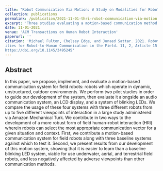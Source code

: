 ```yaml
---
title: "Robot Communication Via Motion: A Study on Modalities for Robot-to-Human Communication in the Field"
collection: publications
permalink: /publication/2021-11-01-thri-robot-communication-via-motion
excerpt: 'Three studies evaluating a motion-based communication method for AUVs in simulation, in a full-loop context, and compared to other communication systems in a variety of phsyical orientations.'
date: 11-01-2021
venue: 'ACM Transactions on Human Robot Interaction'
paperurl: ''
citation: 'Michael Fulton, Chelsey Edge, and Junaed Sattar. 2021. Robot Communication Via Motion: A Study on Modal-
ities for Robot-to-Human Communication in the Field. 11, 2, Article 15 (November 2021), 42 pages.
https://doi.org/10.1145/3495245'
---
```

## Abstract
In this paper, we propose, implement, and evaluate a motion-based communication system for field robots: robots which operate in dynamic, unstructured, outdoor environments. We perform two pilot studies in order to guide our development of the system, then evaluate it alongside an audio communication system, an LCD display, and a system of blinking LEDs. We compare the usage of these four systems with three different robots from up to five different viewpoints of interaction in a large study administered via Amazon Mechanical Turk. We contribute in two ways to the development of a more robust form of field human-robot interaction (HRI) wherein robots can select the most appropriate communication vector for a given situation and context. First, we contribute a motion-based communication system for field robots along with three baseline systems against which to test it. Second, we present results from our development of this motion system, showing that it is easier to learn than a baseline blinking LED system, viable for use underwater, aerial, and terrestrial field robots, and less negatively affected by adverse viewpoints than other communication methods.